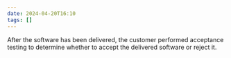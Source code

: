 ```yaml
---
date: 2024-04-20T16:10
tags: []
---
```

After the software has been delivered, the customer performed acceptance testing to determine whether to accept the delivered software or reject it.
